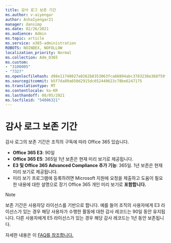 ```yaml
---
title: 감사 로그 보존 기간
ms.author: v-aiyengar
author: AshaIyengar21
manager: dansimp
ms.date: 02/26/2021
ms.audience: Admin
ms.topic: article
ms.service: o365-administration
ROBOTS: NOINDEX, NOFOLLOW
localization_priority: Normal
ms.collection: Adm_O365
ms.custom:
- "3100005"
- "7327"
ms.openlocfilehash: d98e11748027a0262b8353063fca68894abc3783238e368f59f7457ea2ba0a8f
ms.sourcegitcommit: b5f7da89a650d2915dc652449623c78be6247175
ms.translationtype: MT
ms.contentlocale: ko-KR
ms.lasthandoff: 08/05/2021
ms.locfileid: "54006321"
---
```

# <a name="about-audit-logs-retention-periods"></a>감사 로그 보존 기간

감사 로그의 보존 기간은 조직의 구독에 따라 Office 365 있습니다.

- **Office 365 E3**: 90일
- **Office 365 E5**: 365일 1년 보존은 현재 미리 보기로 제공됩니다.
- **E3 및 Office 365 Advanced Compliance 추가 기능**: 365일. 1년 보존은 현재 미리 보기로 제공됩니다.
- 미리 보기 프로그램에 등록하려면 Microsoft 지원에 요청을 제출하고 도움이 필요한 내용에 대한 설명으로 장기 Office 365 개인 미리 보기로 **포함합니다.**
> [!NOTE]
> 보존 기간은 사용자당 라이선스를 기반으로 합니다. 예를 들어 조직의 사용자에게 E3 라이선스가 있는 경우 해당 사용자가 수행한 활동에 대한 감사 레코드는 90일 동안 유지됩니다. 다른 사용자에게 E5 라이선스가 있는 경우 해당 감사 레코드는 1년 동안 보존됩니다.

자세한 내용은 이 [FAQ를 참조합니다.](https://go.microsoft.com/fwlink/?linkid=2115336)